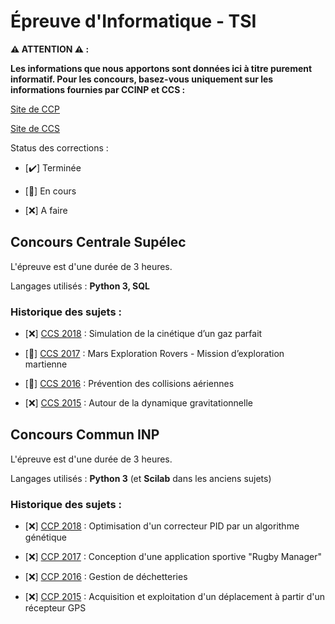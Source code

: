 # Épreuve d'Informatique - TSI

**:warning: ATTENTION :warning: :**

**Les informations que nous apportons sont données ici à titre purement informatif.
Pour les concours, basez-vous uniquement sur les informations fournies par CCINP et CCS :**

[Site de CCP](http://www.concours-commun-inp.fr/ "Site de CCINP (Anciennement CCP)")

[Site de CCS](https://www.concours-centrale-supelec.fr/ "Site de CCS")

Status des corrections :

- [:heavy_check_mark:] Terminée

- [:large_orange_diamond:] En cours

- [:x:] A faire

## Concours Centrale Supélec

L'épreuve est d'une durée de 3 heures.

Langages utilisés : **Python 3, SQL**

### Historique des sujets :

- [:x:] [CCS 2018](https://www.concours-centrale-supelec.fr/CentraleSupelec/2018/Multi/sujets/I003.pdf "Sujet CCS 2018") : Simulation de la cinétique d’un gaz parfait

- [:large_orange_diamond:] [CCS 2017](https://www.concours-centrale-supelec.fr/CentraleSupelec/2017/Multi/sujets/2014-028.pdf "Sujet CCS 2017") : Mars Exploration Rovers - Mission d’exploration martienne

- [:large_orange_diamond:] [CCS 2016](https://www.concours-centrale-supelec.fr/CentraleSupelec/2016/Multi/sujets/2015-020.pdf "Sujet CCS 2016") : Prévention des collisions aériennes

- [:x:] [CCS 2015](https://www.concours-centrale-supelec.fr/CentraleSupelec/2015/Multi/sujets/2014-030.pdf "Sujet CCS 2015") : Autour de la dynamique gravitationnelle

## Concours Commun INP

L'épreuve est d'une durée de 3 heures.

Langages utilisés : **Python 3** (et **Scilab** dans les anciens sujets)

### Historique des sujets :

- [:x:] [CCP 2018](https://ccp.scei-concours.fr/cpge/sujet/2018/TSI/TSI-Info.pdf "Sujet CCP 2018") : Optimisation d'un correcteur PID par un algorithme génétique

- [:x:] [CCP 2017](https://ccp.scei-concours.fr/cpge/sujet/2017/TSI/TSI-Info.pdf "Sujet CCP 2017") : Conception d'une application sportive "Rugby Manager"

- [:x:] [CCP 2016](https://ccp.scei-concours.fr/cpge/sujet/2016/TSI/TSI-Info.pdf "Sujet CCP 2016") : Gestion de déchetteries

- [:x:] [CCP 2015](https://ccp.scei-concours.fr/cpge/sujet/2015/TSI/TSI-Info.pdf "Sujet CCP 2015") : Acquisition et exploitation d'un déplacement à partir d'un récepteur GPS
